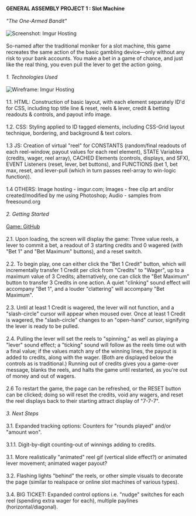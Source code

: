 **GENERAL ASSEMBLY PROJECT 1 : Slot Machine**\
\
*"The One-Armed Bandit"*\
\
![Screenshot: Imgur Hosting](https://i.imgur.com/YyUxspq.png)\
\
    So-named after the traditional moniker for a slot machine, this game recreates the same action of the basic gambling device—only without any risk to your bank accounts. You make a bet in a game of chance, and just like the real thing, you even pull the lever to get the action going.\
\
*1. Technologies Used*\
\
![Wireframe: Imgur Hosting](https://i.imgur.com/rhhANqR.jpg)\
\
    1.1. HTML: Construction of basic layout, with each element separately ID'd for CSS, including top title line & reset, reels & lever, credit & betting readouts & controls, and payout info image.\
\
    1.2. CSS: Styling applied to ID tagged elements, including CSS-Grid layout technique, bordering, and background & text colors.\
\
    1.3 JS: Creation of virtual "reel" for CONSTANTS (random/final readouts of each reel-window, payout values for each reel element), STATE Variables (credits, wager, reel array), CACHED Elements (controls, displays, and SFX), EVENT Listeners (reset, lever, bet buttons), and FUNCTIONS (bet 1, bet max, reset, and lever-pull (which in turn passes reel-array to win-logic function)).\
\
    1.4 OTHERS: Image hosting - imgur.com; Images - free clip art and/or created/modified by me using Photoshop; Audio - samples from freesound.org\
\
*2. Getting Started*\
\
[Game: GitHub](https://iancannonga.github.io/GA-Project-1/)\
\
    2.1. Upon loading, the screen will display the game: Three value reels, a lever to commit a bet, a readout of 3 starting credits and 0 wagered (with "Bet 1" and "Bet Maximum" buttons), and a reset switch.\
\
    2.2. To begin play, one can either click the "Bet 1 Credit" button, which will incrementally transfer 1 Credit per click from "Credits" to "Wager", up to a maximum value of 3 Credits; alternatively, one can click the "Bet Maximum" button to transfer 3 Credits in one action. A quiet "clinking" sound effect will accompany "Bet 1", and a louder "clattering" will accompany "Bet Maximum".\
\
    2.3. Until at least 1 Credit is wagered, the lever will not function, and a "slash-circle" cursor will appear when moused over. Once at least 1 Credit is wagered, the "slash-circle" changes to an "open-hand" cursor, signifying the lever is ready to be pulled.\
\
    2.4. Pulling the lever will set the reels to "spinning," as well as playing a "lever" sound effect; a "ticking" sound will follow as the reels time out with a final value; if the values match any of the winning lines, the payout is added to credits, along with the wager. (Both are displayed below the controls as is traditional.) Running out of credits gives you a game-over message, blanks the reels, and halts the game until restarted, as you're out of money and out of wagers.\
\
    2.6 To restart the game, the page can be refreshed, or the RESET button can be clicked; doing so will reset the credits, void any wagers, and reset the reel displays back to their starting attract display of "7-7-7".\
\
*3. Next Steps*\
\
    3.1. Expanded tracking options: Counters for "rounds played" and/or "amount won".\
\
    3.1.1. Digit-by-digit counting-out of winnings adding to credits.\
\
    3.1. More realistically "animated" reel gif (vertical slide effect?) or animated lever movement; animated wager payout?\
\
    3.2. Flashing lights "behind" the reels, or other simple visuals to decorate the page (similar to realspace or online slot machines of various types).\
\
    3.4. BIG TICKET: Expanded control options i.e. "nudge" switches for each reel (spending extra wager for each), multiple paylines (horizontal/diagonal).
    
